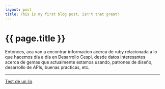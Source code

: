 ```yaml
---
layout: post
title: This is my first blog post, isn't that great?
---
```


{{ page.title }}
================

Entonces, aca van a encontrar informacion acerca de ruby relacionada a lo que hacemos día a día en Desarrollo Cespi, desde datos interesantes acerca de gemas que actualmente estamos usando, patrones de diseño, desarrollo de APIs, buenas practicas, etc.

<hr/>

[Test de un lin](http://google.com)